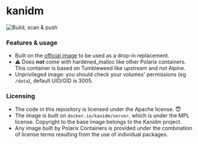 # kanidm

![Build, scan & push](https://github.com/Polarix-Containers/kanidm/actions/workflows/build.yml/badge.svg)

### Features & usage
- Built on the [official image](https://github.com/kanidm/kanidm) to be used as a drop-in replacement.
- ⚠️ Does **not** come with hardened_malloc like other Polarix containers. This container is based on Tumbleweed like upstream and not Alpine.
- Unprivileged image: you should check your volumes' permissions (eg `/data`), default UID/GID is 3005. 

### Licensing
- The code in this repository is licensed under the Apache license. 😇
- The image is built on `docker.io/kanidm/server`, which is under the MPL license. Copyright to the base image belongs to the Kanidm project.
- Any image built by Polarix Containers is provided under the combination of license terms resulting from the use of individual packages.
